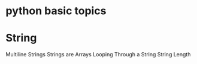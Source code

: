 # python basic topics

<h1>String</h1>
  
  Multiline Strings
  Strings are Arrays
  Looping Through a String
  String Length
